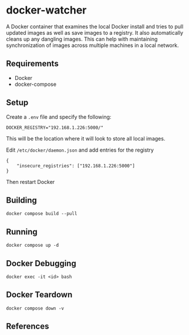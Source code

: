 # docker-watcher

A Docker container that examines the local Docker install and tries to pull updated
images as well as save images to a registry.  It also automatically cleans
up any dangling images.  This can help with maintaining
synchronization of images across multiple machines in a local network.

## Requirements

* Docker
* docker-compose

## Setup

Create a `.env` file and specify the following:

```file
DOCKER_REGISTRY="192.168.1.226:5000/"
```

This will be the location where it will look to store all local images.

Edit `/etc/docker/daemon.json` and add entries for the registry

```file
{
    "insecure_registries": ["192.168.1.226:5000"]
}
```

Then restart Docker

## Building

```shell
docker compose build --pull
```

## Running

```shell
docker compose up -d
```

## Docker Debugging

```shell
docker exec -it <id> bash
```

## Docker Teardown

```shell
docker compose down -v
```

## References
